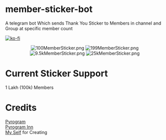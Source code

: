 # member-sticker-bot

A telegram bot Which sends Thank You Sticker to Members in channel and Group at specific member count

[![ko-fi](https://ko-fi.com/img/githubbutton_sm.svg)](https://ko-fi.com/R5R05ND54)
<Br>
<center>
<img src="https://telegra.ph/file/4c61dff7e8201bd0f2a7f.jpg" alt="100MemberSticker.png">
<img src="https://telegra.ph/file/4d9c3fb1893cf052cc6d4.jpg" alt="199MemberSticker.png">
<img src="https://telegra.ph/file/5e50d3d4954ce72cf96ef.jpg" alt="9.5kMemberSticker.png">
<img src="https://telegra.ph/file/5cb7142892e3bff1b84b3.jpg" alt="25kMemberSticker.png">
</center>

# Current Sticker Support
 
1 Lakh (100k) Members

# Credits
[Pyrogram](https://pyrogram.org) <br>
[Pyrogram Inn](https://t.me/pyrogramchat) <br>
[My Self](https://github.com/tr-tech-guide) for Creating
